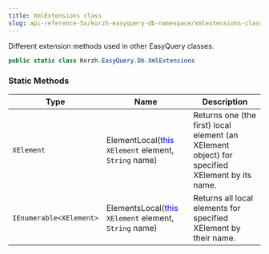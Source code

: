 ```yaml
---
title: XmlExtensions class
slug: api-reference-5x/korzh-easyquery-db-namespace/xmlextensions-class
---
```


Different extension methods used in other EasyQuery classes.
```csharp
public static class Korzh.EasyQuery.Db.XmlExtensions

```

### Static Methods

| Type | Name | Description | 
| --- | --- | --- | 
| `XElement` | ElementLocal(<span style='color: blue'>this</span> `XElement` element, `String` name) | Returns one (the first) local element (an XElement object) for specified XElement by its name. | 
| `IEnumerable<XElement>` | ElementsLocal(<span style='color: blue'>this</span> `XElement` element, `String` name) | Returns all local elements for specified XElement by their name. |